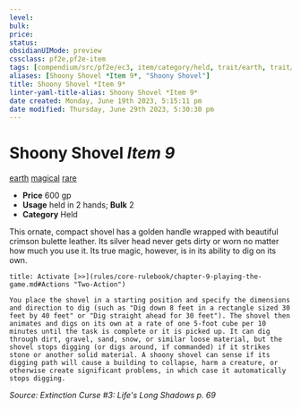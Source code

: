 ```yaml
---
level:
bulk:
price:
status:
obsidianUIMode: preview
cssclass: pf2e,pf2e-item
tags: [compendium/src/pf2e/ec3, item/category/held, trait/earth, trait/magical, trait/rare]
aliases: [Shoony Shovel *Item 9*, "Shoony Shovel"]
title: Shoony Shovel *Item 9*
linter-yaml-title-alias: Shoony Shovel *Item 9*
date created: Monday, June 19th 2023, 5:15:11 pm
date modified: Thursday, June 29th 2023, 5:30:30 pm
---
```


# Shoony Shovel *Item 9*

[earth](rules/traits/earth.md) [magical](rules/traits/magical.md) [rare](rules/traits/rare.md)  

- **Price** 600 gp
- **Usage** held in 2 hands; **Bulk** 2
- **Category** Held

This ornate, compact shovel has a golden handle wrapped with beautiful crimson bulette leather. Its silver head never gets dirty or worn no matter how much you use it. Its true magic, however, is in its ability to dig on its own.

```ad-embed-ability
title: Activate [>>](rules/core-rulebook/chapter-9-playing-the-game.md#Actions "Two-Action")

You place the shovel in a starting position and specify the dimensions and direction to dig (such as "Dig down 8 feet in a rectangle sized 30 feet by 40 feet" or "Dig straight ahead for 30 feet"). The shovel then animates and digs on its own at a rate of one 5-foot cube per 10 minutes until the task is complete or it is picked up. It can dig through dirt, gravel, sand, snow, or similar loose material, but the shovel stops digging (or digs around, if commanded) if it strikes stone or another solid material. A shoony shovel can sense if its digging path will cause a building to collapse, harm a creature, or otherwise create significant problems, in which case it automatically stops digging.
```

*Source: Extinction Curse #3: Life's Long Shadows p. 69*
